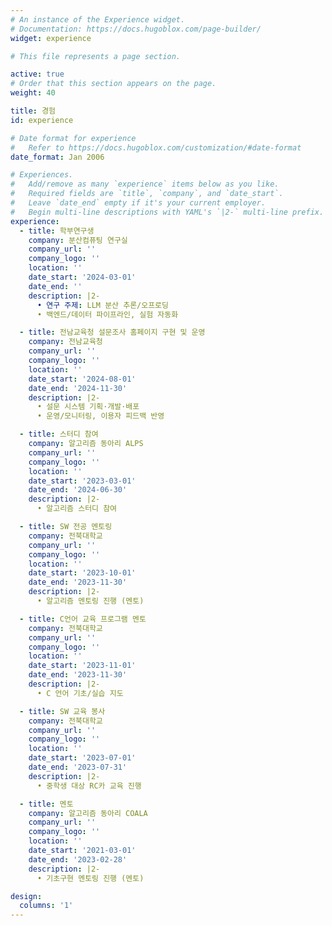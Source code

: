 ```yaml
---
# An instance of the Experience widget.
# Documentation: https://docs.hugoblox.com/page-builder/
widget: experience

# This file represents a page section.

active: true
# Order that this section appears on the page.
weight: 40

title: 경험
id: experience

# Date format for experience
#   Refer to https://docs.hugoblox.com/customization/#date-format
date_format: Jan 2006

# Experiences.
#   Add/remove as many `experience` items below as you like.
#   Required fields are `title`, `company`, and `date_start`.
#   Leave `date_end` empty if it's your current employer.
#   Begin multi-line descriptions with YAML's `|2-` multi-line prefix.
experience:
  - title: 학부연구생
    company: 분산컴퓨팅 연구실
    company_url: ''
    company_logo: ''
    location: ''
    date_start: '2024-03-01'
    date_end: ''
    description: |2-
      • 연구 주제: LLM 분산 추론/오프로딩
      • 백엔드/데이터 파이프라인, 실험 자동화

  - title: 전남교육청 설문조사 홈페이지 구현 및 운영
    company: 전남교육청
    company_url: ''
    company_logo: ''
    location: ''
    date_start: '2024-08-01'
    date_end: '2024-11-30'
    description: |2-
      • 설문 시스템 기획·개발·배포
      • 운영/모니터링, 이용자 피드백 반영

  - title: 스터디 참여
    company: 알고리즘 동아리 ALPS
    company_url: ''
    company_logo: ''
    location: ''
    date_start: '2023-03-01'
    date_end: '2024-06-30'
    description: |2-
      • 알고리즘 스터디 참여

  - title: SW 전공 멘토링
    company: 전북대학교
    company_url: ''
    company_logo: ''
    location: ''
    date_start: '2023-10-01'
    date_end: '2023-11-30'
    description: |2-
      • 알고리즘 멘토링 진행 (멘토)

  - title: C언어 교육 프로그램 멘토
    company: 전북대학교
    company_url: ''
    company_logo: ''
    location: ''
    date_start: '2023-11-01'
    date_end: '2023-11-30'
    description: |2-
      • C 언어 기초/실습 지도

  - title: SW 교육 봉사
    company: 전북대학교
    company_url: ''
    company_logo: ''
    location: ''
    date_start: '2023-07-01'
    date_end: '2023-07-31'
    description: |2-
      • 중학생 대상 RC카 교육 진행

  - title: 멘토
    company: 알고리즘 동아리 COALA
    company_url: ''
    company_logo: ''
    location: ''
    date_start: '2021-03-01'
    date_end: '2023-02-28'
    description: |2-
      • 기초구현 멘토링 진행 (멘토)

design:
  columns: '1'
---
```

